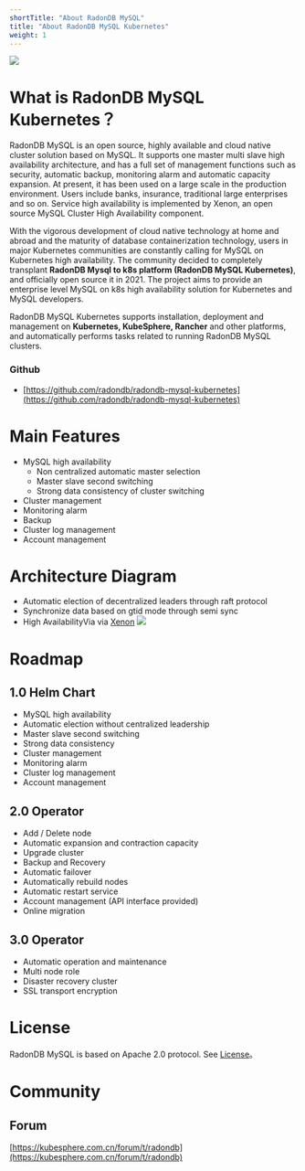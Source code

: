 ```yaml
---
shortTitle: "About RadonDB MySQL"
title: "About RadonDB MySQL Kubernetes"
weight: 1
---
```

![](https://dbg-files.pek3b.qingstor.com/radondb_website/news/211102_RadonDB%20MySQL%20on%20K8s%202.1.0%20%E5%8F%91%E5%B8%83%EF%BC%81/2.jpg)

# What is RadonDB MySQL Kubernetes？
RadonDB MySQL is an open source, highly available and cloud native cluster solution based on MySQL. It supports one master multi slave high availability architecture, and has a full set of management functions such as security, automatic backup, monitoring alarm and automatic capacity expansion. At present, it has been used on a large scale in the production environment. Users include banks, insurance, traditional large enterprises and so on. Service high availability is implemented by Xenon, an open source MySQL Cluster High Availability component.

With the vigorous development of cloud native technology at home and abroad and the maturity of database containerization technology, users in major Kubernetes communities are constantly calling for MySQL on Kubernetes high availability. The community decided to completely transplant **RadonDB Mysql to k8s platform (RadonDB MySQL Kubernetes)**, and officially open source it in 2021. The project aims to provide an enterprise level MySQL on k8s high availability solution for Kubernetes and MySQL developers.

RadonDB MySQL Kubernetes supports installation, deployment and management on **Kubernetes, KubeSphere, Rancher** and other platforms, and automatically performs tasks related to running RadonDB MySQL clusters.

### Github

* [https://github.com/radondb/radondb-mysql-kubernetes](https://github.com/radondb/radondb-mysql-kubernetes)

# Main Features
- MySQL high availability
    - Non centralized automatic master selection
    - Master slave second switching
    - Strong data consistency of cluster switching
- Cluster management
- Monitoring alarm
- Backup
- Cluster log management
- Account management


# Architecture Diagram
- Automatic election of decentralized leaders through raft protocol
- Synchronize data based on gtid mode through semi sync
- High AvailabilityVia via [Xenon](https://github.com/radondb/xenon)
![](https://dbg-files.pek3b.qingstor.com/radondb_website/post/211108_MySQL%20Operator%2001%20%7C%20%E6%9E%B6%E6%9E%84%E8%AE%BE%E8%AE%A1%E6%A6%82%E8%A7%88/3.jpg)

# Roadmap

## 1.0 Helm Chart

- MySQL high availability
- Automatic election without centralized leadership
- Master slave second switching
- Strong data consistency
- Cluster management
- Monitoring alarm
- Cluster log management
- Account management

## 2.0 Operator

- Add / Delete node
- Automatic expansion and contraction capacity
- Upgrade cluster
- Backup and Recovery
- Automatic failover
- Automatically rebuild nodes
- Automatic restart service
- Account management (API interface provided)
- Online migration

## 3.0 Operator

- Automatic operation and maintenance
- Multi node role
- Disaster recovery cluster
- SSL transport encryption

# License
RadonDB MySQL is based on Apache 2.0 protocol. See [License](https://github.com/radondb/radondb-mysql-kubernetes/blob/main/LICENSE)。

# Community

## Forum
[https://kubesphere.com.cn/forum/t/radondb](https://kubesphere.com.cn/forum/t/radondb)
